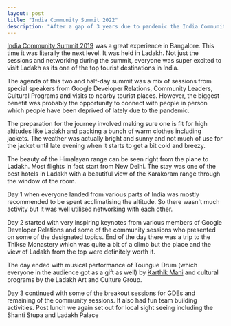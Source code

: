 ```yaml
---
layout: post
title: "India Community Summit 2022"
description: "After a gap of 3 years due to pandemic the India Community Summit was organized by Google Developers at Ladakh. GDG Organizers, Developer Experts and Student Club Leads across India were part of it"
---
```

[India Community Summit 2019](https://www.youtube.com/watch?v=OApF3wqgTEI) was a great experience in Bangalore. This time it was literally the next level. It was held in Ladakh. Not just the sessions and networking during the summit, everyone was super excited to visit Ladakh as its one of the top tourist destinations in India.

The agenda of this two and half-day summit was a mix of sessions from special speakers from Google Developer Relations, Community Leaders, Cultural Programs and visits to nearby tourist places. However, the biggest benefit was probably the opportunity to connect with people in person which people have been deprived of lately due to the pandemic.

The preparation for the journey involved making sure one is fit for high altitudes like Ladakh and packing a bunch of warm clothes including jackets. The weather was actually bright and sunny and not much of use for the jacket until late evening when it starts to get a bit cold and breezy.

The beauty of the Himalayan range can be seen right from the plane to Ladakh. Most flights in fact start from New Delhi. The stay was one of the best hotels in Ladakh with a beautiful view of the Karakoram range through the window of the room.

Day 1 when everyone landed from various parts of India was mostly recommended to be spent acclimatising the altitude. So there wasn't much activity but it was well utilised networking with each other.

Day 2 started with very inspiring keynotes from various members of Google Developer Relations and some of the community sessions who presented on some of the designated topics. End of the day there was a trip to the Thikse Monastery which was quite a bit of a climb but the place and the view of Ladakh from the top were definitely worth it. 

The day ended with musical performance of Toungue Drum (which everyone in the audience got as a gift as well) by [Karthik Mani](https://www.instagram.com/karthikmani_drums/?hl=en) and cultural programs by the Ladakh Art and Culture Group.

Day 3 continued with some of the breakout sessions for GDEs and remaining of the community sessions. It also had fun team building activities. Post lunch we again set out for local sight seeing including the Shanti Stupa and Ladakh Palace 




<!--stackedit_data:
eyJoaXN0b3J5IjpbLTE5MTgzNDM3ODIsLTM5MTY5MzQ3OCwxNj
M4ODAzNTUxXX0=
-->